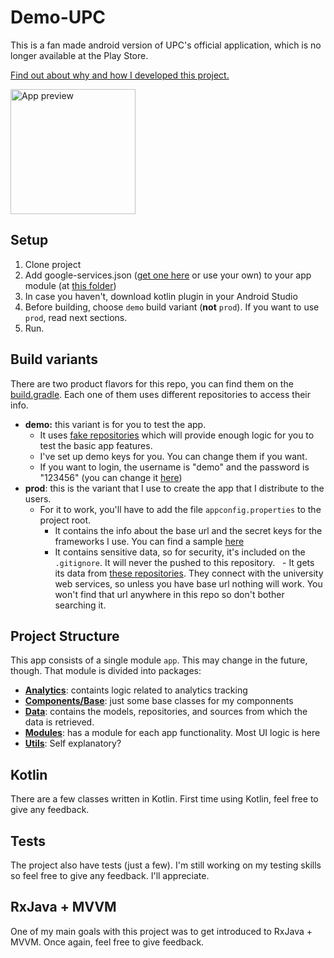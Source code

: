 # Demo-UPC
This is a fan made android version of UPC's official application, which is no longer available at the Play Store.

[Find out about why and how I developed this project.](https://medium.com/@bruno.aybar/developing-a-fan-made-version-of-my-universitys-app-9eec3baafcd3)

<img src="https://media.giphy.com/media/3o6ZtcNv6xQ8UgCKmA/source.gif" alt="App preview" width="200" />

## Setup

1. Clone project
2. Add google-services.json ([get one here](https://gist.github.com/Bruno125/2ef5baf7af90e0d0b16f43034ebce934) or use your own) to your app module (at [this folder](app))
3. In case you haven't, download kotlin plugin in your Android Studio
4. Before building, choose `demo` build variant (__not__ `prod`). If you want to use `prod`, read next sections.
5. Run.

## Build variants

There are two product flavors for this repo, you can find them on the [build.gradle](app/build.gradle). Each one of them uses different repositories to access their info.

- __demo:__ this variant is for you to test the app. 
   - It uses [fake repositories](app/src/main/java/com/brunoaybar/unofficialupc/data/repository/impl/demo) which will provide enough logic for you to test the basic app features. 
   - I've set up demo keys for you. You can change them if you want.
   - If you want to login, the username is "demo" and the password is "123456" (you can change it [here](app/src/main/java/com/brunoaybar/unofficialupc/data/repository/impl/demo/DemoLoginRepository.kt))
- __prod__: this is the variant that I use to create the app that I distribute to the users.
   - For it to work, you'll have to add the file `appconfig.properties` to the project root.
      - It contains the info about the base url and the secret keys for the frameworks I use. You can find a sample [here](https://gist.github.com/Bruno125/eb19aa6c595fdd5d82d141dc77d5f347)
      - It contains sensitive data, so for security, it's included on the `.gitignore`. It will never the pushed to this repository. 
   - It gets its data from [these repositories](app/src/main/java/com/brunoaybar/unofficialupc/data/repository/impl/upc). They connect with the university web services, so unless you have base url nothing will work. You won't find that url anywhere in this repo so don't bother searching it.
 
   
## Project Structure

This app consists of a single module `app`. This may change in the future, though. That module is divided into packages:

- [__Analytics__](app/src/main/java/com/brunoaybar/unofficialupc/analytics): containts logic related to analytics tracking
- [__Components/Base__](app/src/main/java/com/brunoaybar/unofficialupc/components/base): just some base classes for my componnents
- [__Data__](app/src/main/java/com/brunoaybar/unofficialupc/data): contains the models, repositories, and sources from which the data is retrieved.
- [__Modules__](app/src/main/java/com/brunoaybar/unofficialupc/modules): has a module for each app functionality. Most UI logic is here
- [__Utils__](app/src/main/java/com/brunoaybar/unofficialupc/utils): Self explanatory?

## Kotlin
There are a few classes written in Kotlin. First time using Kotlin, feel free to give any feedback.

## Tests
The project also have tests (just a few). I'm still working on my testing skills so feel free to give any feedback. I'll appreciate.

## RxJava + MVVM
One of my main goals with this project was to get introduced to RxJava + MVVM. Once again, feel free to give feedback.
